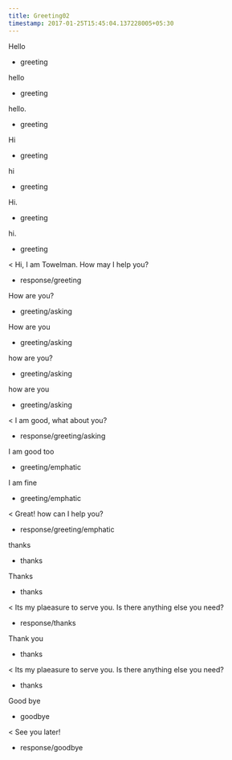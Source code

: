 ```yaml
---
title: Greeting02
timestamp: 2017-01-25T15:45:04.137228005+05:30
---
```


Hello
* greeting

hello
* greeting

hello.
* greeting

Hi
* greeting

hi
* greeting

Hi.
* greeting

hi.
* greeting

< Hi, I am Towelman. How may I help you?
* response/greeting

How are you?
* greeting/asking

How are you
* greeting/asking

how are you?
* greeting/asking

how are you
* greeting/asking

< I am good, what about you?
* response/greeting/asking

I am good too
* greeting/emphatic

I am fine
* greeting/emphatic

< Great! how can I help you?
* response/greeting/emphatic

thanks
* thanks

Thanks
* thanks

< Its my plaeasure to serve you. Is there anything else you need?
* response/thanks

Thank you
* thanks

< Its my plaeasure to serve you. Is there anything else you need?
* thanks

Good bye
* goodbye

< See you later!
* response/goodbye
